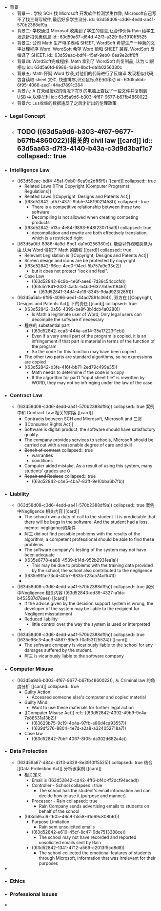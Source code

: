 - 背景
	- 背景一 : 学校 SCH 找 Microsoft 开发软件检测学生作弊, Microsoft自己写不了找三哥写软件,最后好多学生没分.
	  id:: 63d58d08-c3d6-4edd-aa41-570b2388df9a
	- 背景二: 学校通过 Microsoft收集到了学生的信息,让合作伙伴 Rain 给学生发送折扣优惠信息
	  id:: 63d59a67-d84d-42f3-a329-8e3910ff5525
	- 背景三: 公司 Math 生产电子表格 SHEET, WordSoft 希望生产一种新的文字处理程序 Word.  WordSoft 希望 Word 能和 SHEET 兼容. WordSoft 反编译了 SHEET.
	  id:: 63d59eac-bdf4-45af-9eb0-6ea9e2dff6ff
	- 背景四: WordSoft完成程序. Math 拿到了 WordSoft 的复制品, 认为 UI很相似
	  id:: 63d5a0fd-8986-4a9d-8bc1-da1b0256380c
	- 背景五: Math 怀疑 Word 抄袭,对他们的代码进行了反编译.发现相似代码, 包含读取 sheet 文件, 快速排序,识别鼠标点积和移动
	  id:: 63d5a5bb-6f95-4066-aed1-44ad7891c364
	- 背景六: A 在未经授权的情况下在B 的电脑上查找了一些文件并复制到 USB 中,以便牟利
	  id:: 63d5a9d6-b303-4f67-9677-b67fb4860022
	- 背景六: Lus收集的数据违反了之后才新出的伦理政策
- ### Legal Concept
	- TODO ((63d5a9d6-b303-4f67-9677-b67fb4860022))相关的 civil law [[card]]
	  id:: 63d5aa63-d7f3-4140-b43a-c3d9d3baf1c7
	  collapsed:: true
		-
- ### Intelligence Law
	- ((63d59eac-bdf4-45af-9eb0-6ea9e2dff6ff)) [[card]]
	  collapsed:: true
		- Related Laws [[The Copyright (Computer Programs) Regulations]]
		- Related Laws [[Copyright, Designs and Patents Act]]
		- ((63d52842-af57-437f-9bb5-74819021458f))
		  collapsed:: true
			- There is a competitive relationship between these two software
			- Decompiling is not allowed when creating competing products
		- ((63d52842-b13a-4e84-9893-648f2307f5a9))
		  collapsed:: true
			- decompilation and rewrite are both effectively translation, which is a restricted right
	- ((63d5a0fd-8986-4a9d-8bc1-da1b0256380c)). 能否以外观和感觉为由,认为 Word 侵犯了 Math 的版权 [[card]]
	  collapsed:: true
		- Relevant Legislation is [[Copyright, Designs and Patents Act]]
		- Screen design and icons are be protected by copyright
		- ((63d52842-66ec-4cd0-94ed-5b757a9d33e2))
			- but it does not protect "look and feel".
		- Case Law
			- ((63d52842-6c9b-4e6f-aee6-7d36c54cccfd))
			- ((63d52841-303f-4a0c-b4b0-6327b0ed1846))
				- ((63d52841-34d4-4c16-8345-9dad923f2651))
	- ((63d5a5bb-6f95-4066-aed1-44ad7891c364)), 双方在 [[Copyright, Designs and Patents Act]] 下的责任 [[card]]
	  collapsed:: true
		- ((63d52842-0a56-4399-be8f-3b1dcb4a0280))
			- Is Math a legitimate user of Word, Only legal users can decompile the sofware  if necessary
		- 程序的 substantial part
			- ((63d52842-cea3-444a-ad14-35a17223f1cb))
			- Even if a very small part of the program is copied, it is an infringement if that part is material in terms of the function of the program
			- So the code for this function may have been copied
		- The other two parts are standard algorithms, so no expressions are copied
		- ((63d52842-b3fe-416f-bb71-2ed79c499a35))
			- Math needs to determine if the code is a copy
			- If the algorithm for part1 "input sheet file" is rewritten by WORD,  they may not be infringing under the law of the case.
- ### Contract Law
	- ((63d58d08-c3d6-4edd-aa41-570b2388df9a))
	  collapsed:: true
	  案例中和 Contract Law 相关的内容 [[card]]
		- Contracts between SCH and Microsoft, Microsoft and 三哥
		- [[Consumer Rights Act]]
		- Software is digital product, the software should have satisfactory quality.
		- The company provides services to schools, Microsoft should be carried out with a reasonable degree of care and  skill
		- ~~Bench of contract~~
		  collapsed:: true
			- warranties
			- conditions
		- Computer aided mistake.  As a result of using this system, many students' grades are 0
		- ~~Repair and Replace~~
		  collapsed:: true
			- ((63d52842-c4e5-4ba7-83ff-9e10bba6b7fb))
- ### Liability
	- ((63d58d08-c3d6-4edd-aa41-570b2388df9a))
	  collapsed:: true
	  案例中Negligence 相关内容 [[card]]
		- The school own a duty of call to the student. It is predictable that there will be bugs in the software. And the student had a loss. 
		  memo:: negligence的条件
		- 阿三 did not find possible problems with the results of the algorithm, a competent professional should be able to find these problems
		- The software company's testing of the system may not have been adequate
		- ((635e8778-ea88-4539-b14d-952b2931ea1a))
			- This may be due to problems with the training data provided by the school, the school also contributed to the negligence
		- ((635e91fa-73c4-40b7-8835-f23da74cf541))
		-
	- ((63d58d08-c3d6-4edd-aa41-570b2388df9a))
	  collapsed:: true
	  案例中Negligence 相关内容
	  ((63d52843-ed39-4327-a1da-b453587d78ee)) [[card]]
		- If the advice given by the decision support system is wrong, the developer of the system may be liable to the recipient for Negligent misstatement
		- Reduced liability
			- little control over the way the system is used or interpreted
		-
	- ((63d58d08-c3d6-4edd-aa41-570b2388df9a))
	  collapsed:: true
	  ((635e96c3-4ac9-4867-89e9-f0a153125524)) [[card]]
		- The software company is vicariously liable to the school for any damages suffered by the student.
		- 阿三 is vicariously liable to the software company
- ### Computer Misuse
	- ((63d5a9d6-b303-4f67-9677-b67fb4860022)), 从 Criminal law 的角度分析 [[card]]
	  collapsed:: true
		- Guilty Action
			- Accessed someone else's computer and copied material
		- Guilty Mind
			- Want to use these materials for further legal action
		- [[Computer Misuse Act]]
		  ref:: ((63d52842-4392-49b9-9c4a-7e88531a13b2))
			- ((63623b75-9c19-4b4a-97fb-e86d4ca93557))
			- ((639df376-8804-4e7d-a2a8-a324052718a7))
		- Case law
			- ((63d52842-7bbf-4067-8f05-da302d682a4a))
- ### Data Protection
	- ((63d59a67-d84d-42f3-a329-8e3910ff5525))
	  collapsed:: true
	  结合 [[Data Protection Act]] 分析该案例 [[card]]
		- 相关定义
			- Email is ((63d52842-cd42-4ff6-bf4c-ff2dcf94ecad))
			- Controller - School
			  collapsed:: true
				- The school has the student's email information and can decide how to use it.(purpose and manner)
			- Processor - Rain
			  collapsed:: true
				- Rain Company sends advertising emails to students on behalf of the school
		- ((63d59cd6-f605-46c9-b558-61d69c808b61))
			- Purpose Limitation
				- Rain sent unsolicited emails
			- ((63d52842-e610-45cf-8c47-9de7513388ce))
				- The school may not have recorded and reported unsolicited emails sent by Rain
			- ((63d52842-1341-4712-a569-c2013f5cd8d8))
				- The school collected the emotional features of students through Microsoft, information that was irrelevant for their purposes
-
- ### Ethics
- ### Professional Issues
-
